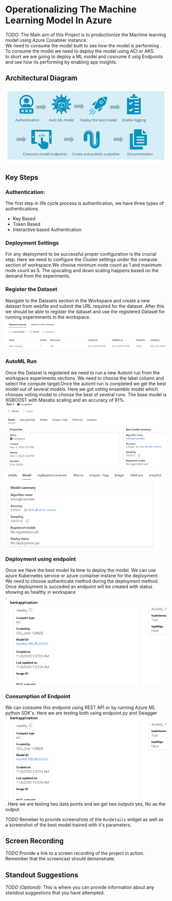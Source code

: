 


# Operationalizing The Machine Learning Model In Azure <br>

*TODO:* 
The Main aim of this Project is to productionize the Machine learning model using  Azure Conatiner instance.<br>
We need to consume the model built to see how the model is performing . To consume the model we need to deploy the model using ACI or AKS.<br>
In short we are going to deploy a ML model and cosnume it usig Endpoints and see how its performing by enabling app insights.<br>


## Architectural Diagram<br>
![complete architecture of the Project](architecture.PNG)


## Key Steps
### Authentication:
The first step in life cycle process is authentication, we have three types of authentications.<br>
- Key Based <br>
- Token Based <br>
- Interactive based Authentication <br>
### Deployment Settings <br>
For any deployment to be successful proper configuration is the crucial step. Here we need to configure the Cluster settings under the compute section of workspace.We choose minimum node count as 1 and maximum node count as 5. The upscaling and down scaling happens based on the demand from the experiments.<br>
### Register the Dataset <br>
Navigate to the Datasets section in the Workspace and create a new dataset from webfile and submit the URL required for the dataset. After this we should be able to register the dataset and use the registered Dataset for running experimnents in the workspace.<br>
![Datset Registartion in Azure Portal](Register.PNG)<br>
### AutoML Run<br>
Once the Dataset is registered we need to run a new Automl run from the workspace experiments sections. We need to choose the label column and select the compute target.Once the automl run is completed we get the best model out of several models. Here we got voting ensemble model which chooses voting model to choose the best of several runs. The base model is XGBOOST with Maxabs scaling and an accuracy of 91%.<br>
![AutoMl run in portal](automl.PNG)<br> <br>
![Best Model from AutoML](bestmodel.PNG)<br>
### Deployment using endpoint<br>
Once we Have the best model its time to deploy the model. We can use azure Kubernetes service or azure container instane for the deployment. We need to choose authenticate method during the deployment method. Once deployment is succeded an endpoint will be created with status showing as healthy in workspace<br>.
![Endpoint of the deployed model](endpoint.PNG)<br>
### Consumption of Endpoint<br>
We can consume this endpoint using REST API or by running Azure ML python SDK's. Here we are testing both using endpoint.py and Swagger<br>
![Endpoint consumption](endpoint.PNG) <br>.
Here we are testing two data points and we get two outputs yes, No as the output.<br>





*TODO* Remeber to provide screenshots of the `RunDetails` widget as well as a screenshot of the best model trained with it's parameters.

## Screen Recording
*TODO* Provide a link to a screen recording of the project in action. Remember that the screencast should demonstrate:

## Standout Suggestions
*TODO (Optional):* This is where you can provide information about any standout suggestions that you have attempted.
